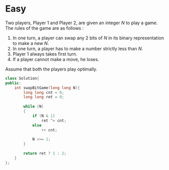 # Easy

Two players, Player 1 and Player 2, are given an integer $N$ to play a game. The rules of the game are as follows :

1. In one turn, a player can swap any 2 bits of $N$ in its binary representation to make a new $N$.
2. In one turn, a player has to make a number strictly less than $N$.
3. Player 1 always takes first turn.
4. If a player cannot make a move, he loses.

Assume that both the players play optimally.

```cpp
class Solution{   
public:
    int swapBitGame(long long N){
        long long cnt = 0;
        long long ret = 0;
        
        while (N)
        {
            if (N & 1)
                ret ^= cnt;
            else
                ++ cnt;
            
            N >>= 1;
        }
        
        return ret ? 1 : 2;
    }
};
```
